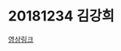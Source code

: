 # 20181234 김강희

[영상링크](https://drive.google.com/drive/folders/1mOU_9iMirl-4CnFeZMh5tHRIw2c3bX5n?usp=sharing)